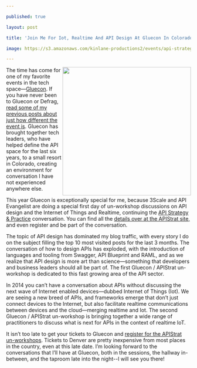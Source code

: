 ---
published: true
layout: post
title: 'Join Me For Iot, Realtime And API Design At Gluecon In Colorado Next Week'
image: https://s3.amazonaws.com/kinlane-productions2/events/api-strategy-practice-gluecon/gluecon.png
---

<p><a href="http://apistrategyconference.com/2014Gluecon/"><img src="https://s3.amazonaws.com/kinlane-productions2/events/api-strategy-practice-gluecon/gluecon.png" alt="" width="350" align="right" /></a>
<p>The time has come for one of my favorite events in the tech space&mdash;<a href="http://www.gluecon.com/2014/">Gluecon</a>. If you have never been to Gluecon or Defrag, <a href="http://apievangelist.com/2013/10/11/how-to-defrag-your-brain-and-tech-career-in-november/">read some of my previous posts about just how different the event is</a>. Gluecon has brought together tech leaders, who have helped define the API space for the last six years, to a small resort in Colorado, creating an environment for conversation I have not experienced anywhere else.
<p>This year Gluecon is exceptionally special for me, because 3Scale and API Evangelist are doing a special first day of un-workshop discussions on API design and the Internet of Things and Realtime, continuing the <a href="http://apistrategyconference.com/">API Strategy &amp; Practice</a> conversation. You can find all the <a href="http://apistrategyconference.com/2014Gluecon/">details over at the APIStrat site,</a> and even register and be part of the conversation.
<p>The topic of API design has dominated my blog traffic, with every story I do on the subject filling the top 10 most visited posts for the last 3 months. The conversation of how to design APIs has exploded, with the introduction of languages and tooling from Swagger, API Blueprint and RAML, and as we realize that API design is more art than science&mdash;something that developers and business leaders should all be part of. The first Gluecon / APIStrat un-workshop is dedicated to this fast growing area of the API sector.
<p>In 2014 you can&rsquo;t have a conversation about APIs without discussing the next wave of Internet enabled devices&mdash;dubbed Internet of Things (Iot). We are seeing a new breed of APIs, and frameworks emerge that don&rsquo;t just connect devices to the Internet, but also facilitate realtime communications between devices and the cloud&mdash;merging realtime and Iot.  The second Gluecon / APIStrat un-workshop is bringing together a wide range of practitioners to discuss what is next for APIs in the context of realtime IoT.
<p>It isn&rsquo;t too late to get your tickets to Gluecon and <a href="http://apistrategyconference.com/2014Gluecon/">register for the APIStrat un-workshops</a>. Tickets to Denver are pretty inexpensive from most places in the country, even at this late date. I&rsquo;m looking forward to the conversations that I&rsquo;ll have at Gluecon, both in the sessions, the hallway in-between, and the taproom late into the night--I will see you there!

